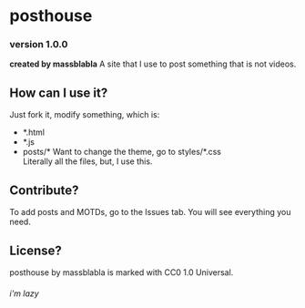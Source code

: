 # posthouse
### version 1.0.0
**created by massblabla**
A site that I use to post something that is not videos.

## How can I use it?
Just fork it, modify something, which is:
* *.html
* *.js
* posts/*
Want to change the theme, go to styles/*.css  
Literally all the files, but, I use this.

## Contribute?
To add posts and MOTDs, go to the Issues tab. You will see everything you need.

## License?
posthouse by massblabla is marked with CC0 1.0 Universal.
  
  
###### i'm lazy